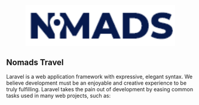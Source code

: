 <p align="center"><img src="public/frontend/assets/images/logo.png" width="400"></p>

## Nomads Travel

Laravel is a web application framework with expressive, elegant syntax. We believe development must be an enjoyable and creative experience to be truly fulfilling. Laravel takes the pain out of development by easing common tasks used in many web projects, such as:
